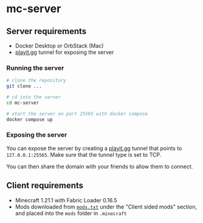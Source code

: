 # mc-server

## Server requirements

- Docker Desktop or OrbStack (Mac)
- [playit.gg](https://playit.gg) tunnel for exposing the server

### Running the server

```sh
# clone the repository
git clone ...

# cd into the server
cd mc-server

# start the server on port 25565 with docker compose
docker compose up
```

### Exposing the server

You can expose the server by creating a [playit.gg](https://playit.gg) tunnel that points to `127.0.0.1:25565`. 
Make sure that the tunnel type is set to TCP. 

You can then share the domain with your friends to allow them to connect.

## Client requirements

- Minecraft 1.21.1 with Fabric Loader 0.16.5
- Mods downloaded from [`mods.txt`](./mods.txt) under the "Client sided mods" section, and placed into the `mods` folder in `.minecraft`
